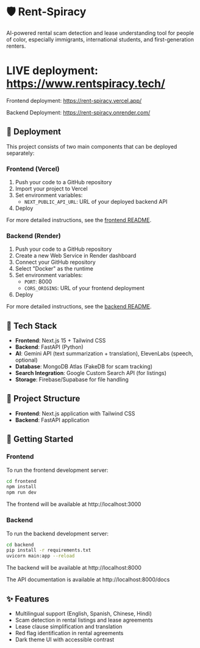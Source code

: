 # 🛡️ Rent-Spiracy

AI-powered rental scam detection and lease understanding tool for people of color, especially immigrants, international students, and first-generation renters.

# LIVE deployment: https://www.rentspiracy.tech/

Frontend deployment: https://rent-spiracy.vercel.app/

Backend Deployment: https://rent-spiracy.onrender.com/

## 🚀 Deployment

This project consists of two main components that can be deployed separately:

### Frontend (Vercel)

1. Push your code to a GitHub repository
2. Import your project to Vercel
3. Set environment variables:
   - `NEXT_PUBLIC_API_URL`: URL of your deployed backend API
4. Deploy

For more detailed instructions, see the [frontend README](./frontend/README.md).

### Backend (Render)

1. Push your code to a GitHub repository
2. Create a new Web Service in Render dashboard
3. Connect your GitHub repository
4. Select "Docker" as the runtime
5. Set environment variables:
   - `PORT`: 8000
   - `CORS_ORIGINS`: URL of your frontend deployment
6. Deploy

For more detailed instructions, see the [backend README](./backend/README.md).

## 🧰 Tech Stack

- **Frontend**: Next.js 15 + Tailwind CSS
- **Backend**: FastAPI (Python)
- **AI**: Gemini API (text summarization + translation), ElevenLabs (speech, optional)
- **Database**: MongoDB Atlas (FakeDB for scam tracking)
- **Search Integration**: Google Custom Search API (for listings)
- **Storage**: Firebase/Supabase for file handling

## 📁 Project Structure

- **Frontend**: Next.js application with Tailwind CSS
- **Backend**: FastAPI application

## 🚀 Getting Started

### Frontend

To run the frontend development server:

```bash
cd frontend
npm install
npm run dev
```

The frontend will be available at http://localhost:3000

### Backend

To run the backend development server:

```bash
cd backend
pip install -r requirements.txt
uvicorn main:app --reload
```

The backend will be available at http://localhost:8000

The API documentation is available at http://localhost:8000/docs

## ✨ Features

- Multilingual support (English, Spanish, Chinese, Hindi)
- Scam detection in rental listings and lease agreements
- Lease clause simplification and translation
- Red flag identification in rental agreements
- Dark theme UI with accessible contrast